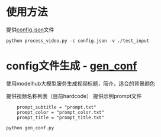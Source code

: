 # 使用方法

提供[config.json](config.json)文件
```
python process_video.py -c config.json -v ./test_input
```
# config文件生成 - [gen_conf](./gen_conf)
使用modelhub大模型服务生成视频标题，简介，适合的背景颜色

提供视频名称列表（目前hardcode）
提供示例prompt文件
```
    prompt_subtitle = "prompt.txt"
    prompt_color = "prompt_color.txt"
    prompt_title = "prompt_title.txt"
```

```
python gen_conf.py
```
